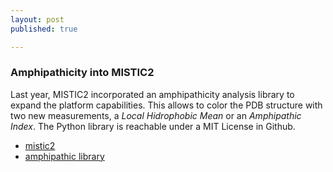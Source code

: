 ```yaml
---
layout: post
published: true

---
```


### Amphipathicity into MISTIC2

Last year, MISTIC2 incorporated an amphipathicity analysis library to expand the platform capabilities. This allows to color the PDB structure with two new measurements, a *Local Hidrophobic Mean* or an *Amphipathic Index*. The Python library is reachable under a MIT License in Github.

* [mistic2](https://mistic2.leloir.org.ar)
* [amphipathic library](https://github.com/ecolell/amphipathic)
